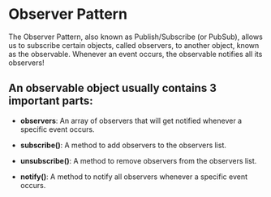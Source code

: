 # Observer Pattern

The Observer Pattern, also known as Publish/Subscribe (or PubSub), allows us to subscribe certain objects, called observers, to another object, known as the observable. Whenever an event occurs, the observable notifies all its observers!

## An observable object usually contains 3 important parts:

- **observers**: An array of observers that will get notified whenever a specific event occurs.

- **subscribe()**: A method to add observers to the observers list.

- **unsubscribe()**: A method to remove observers from the observers list.

- **notify()**: A method to notify all observers whenever a specific event occurs.
